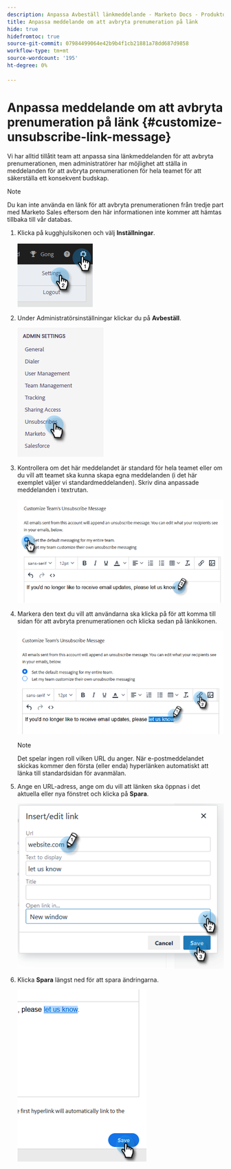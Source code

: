 ```yaml
---
description: Anpassa Avbeställ länkmeddelande - Marketo Docs - Produktdokumentation
title: Anpassa meddelande om att avbryta prenumeration på länk
hide: true
hidefromtoc: true
source-git-commit: 07984499064e42b9b4f1cb21881a78dd687d9858
workflow-type: tm+mt
source-wordcount: '195'
ht-degree: 0%

---
```


# Anpassa meddelande om att avbryta prenumeration på länk {#customize-unsubscribe-link-message}

Vi har alltid tillåtit team att anpassa sina länkmeddelanden för att avbryta prenumerationen, men administratörer har möjlighet att ställa in meddelanden för att avbryta prenumerationen för hela teamet för att säkerställa ett konsekvent budskap.

>[!NOTE]
>
>Du kan inte använda en länk för att avbryta prenumerationen från tredje part med Marketo Sales eftersom den här informationen inte kommer att hämtas tillbaka till vår databas.

1. Klicka på kugghjulsikonen och välj **Inställningar**.

   ![](assets/customize-unsubscribe-link-message-1.png)

1. Under Administratörsinställningar klickar du på **Avbeställ**.

   ![](assets/customize-unsubscribe-link-message-2.png)

1. Kontrollera om det här meddelandet är standard för hela teamet eller om du vill att teamet ska kunna skapa egna meddelanden (i det här exemplet väljer vi standardmeddelanden). Skriv dina anpassade meddelanden i textrutan.

   ![](assets/customize-unsubscribe-link-message-3.png)

1. Markera den text du vill att användarna ska klicka på för att komma till sidan för att avbryta prenumerationen och klicka sedan på länkikonen.

   ![](assets/customize-unsubscribe-link-message-4.png)

   >[!NOTE]
   >
   >Det spelar ingen roll vilken URL du anger. När e-postmeddelandet skickas kommer den första (eller enda) hyperlänken automatiskt att länka till standardsidan för avanmälan.

1. Ange en URL-adress, ange om du vill att länken ska öppnas i det aktuella eller nya fönstret och klicka på **Spara**.

   ![](assets/customize-unsubscribe-link-message-5.png)

1. Klicka **Spara** längst ned för att spara ändringarna.

   ![](assets/customize-unsubscribe-link-message-6.png)

